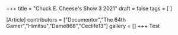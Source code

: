 +++
title = "Chuck E. Cheese's Show 3 2021"
draft = false
tags = [ ]

[Article]
contributors = ["Documentor","The 64th Gamer","Himitsu","Dame868","Ceclife13"]
gallery = []
+++
Test